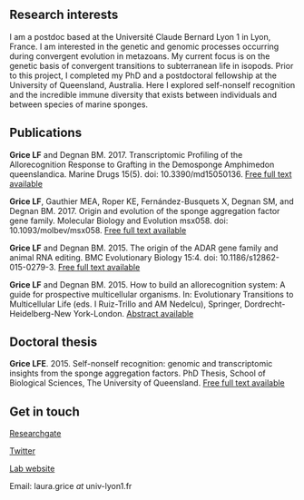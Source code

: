 ## Research interests

I am a postdoc based at the Université Claude Bernard Lyon 1 in Lyon, France. I am interested in the genetic and genomic processes occurring during convergent evolution in metazoans. My current focus is on the genetic basis of convergent transitions to subterranean life in isopods. Prior to this project, I completed my PhD and a postdoctoral fellowship at the University of Queensland, Australia. Here I explored self-nonself recognition and the incredible immune diversity that exists between individuals and between species of marine sponges.

## Publications

**Grice LF** and Degnan BM. 2017. Transcriptomic Profiling of the Allorecognition Response to Grafting in the Demosponge Amphimedon queenslandica. Marine Drugs 15(5). doi: 10.3390/md15050136.
[Free full text available](http://www.mdpi.com/1660-3397/15/5/136)

**Grice LF**, Gauthier MEA, Roper KE, Fernández-Busquets X, Degnan SM, and Degnan BM. 2017. Origin and evolution of the sponge aggregation factor gene family. Molecular Biology and Evolution msx058. doi: 10.1093/molbev/msx058.
[Free full text available](https://www.ncbi.nlm.nih.gov/pmc/articles/PMC5400394/)

**Grice LF** and Degnan BM. 2015. The origin of the ADAR gene family and animal RNA editing. BMC Evolutionary Biology 15:4. doi: 10.1186/s12862-015-0279-3.
[Free full text available](https://bmcevolbiol.biomedcentral.com/articles/10.1186/s12862-015-0279-3)

**Grice LF** and Degnan BM. 2015. How to build an allorecognition system: A guide for prospective multicellular organisms. In: Evolutionary Transitions to Multicellular Life (eds. I Ruiz-Trillo and AM Nedelcu), Springer, Dordrecht- Heidelberg-New York-London.
[Abstract available](https://link.springer.com/chapter/10.1007%2F978-94-017-9642-2_19)

## Doctoral thesis

**Grice LFE**. 2015. Self-nonself recognition: genomic and transcriptomic insights from the sponge aggregation factors. PhD Thesis, School of Biological Sciences, The University of Queensland.
[Free full text available](https://espace.library.uq.edu.au/view/UQ:364022/s4120397_phd_submission.pdf)

## Get in touch

[Researchgate](https://www.researchgate.net/profile/Laura_Grice2)

[Twitter](https://twitter.com/lauragrice_)

[Lab website](http://umr5023.univ-lyon1.fr/annuaire/details/1/205-grice-laura)

Email: laura.grice *at* univ-lyon1.fr
